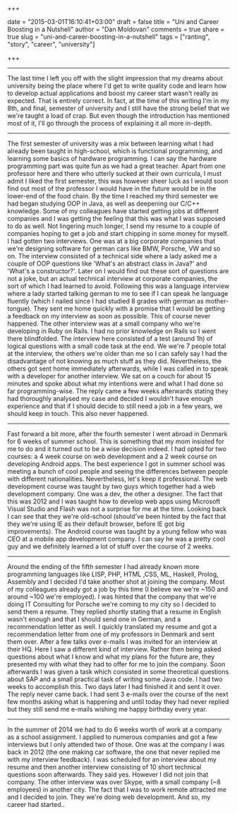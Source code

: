 +++

date = "2015-03-01T16:10:41+03:00"
draft = false
title = "Uni and Career Boosting in a Nutshell"
author = "Dan Moldovan"
comments = true
share = true
slug = "uni-and-career-boosting-in-a-nutshell"
tags = ["ranting", "story", "career", "university"]

+++

---

The last time I left you off with the slight impression that my dreams about university being the place where I'd get to write quality code and learn how to develop actual applications and boost my career start wasn't really as expected. That is entirely correct. In fact, at the time of this writing I'm in my 8th, and final, semester of university and I still have the strong belief that we we're taught a load of crap. But even though the introduction has mentioned most of it, I'll go through the process of explaining it all more in-depth. 

---

The first semester of university was a mix between learning what I had already been taught in high-school, which is functional programming, and learning some basics of hardware programming. I can say the hardware programming part was quite fun as we had a great teacher. Apart from one professor here and there who utterly sucked at their own curricula, I must admit I liked the first semester, this was however sheer luck as I would soon find out most of the professor I would have in the future would be in the lower-end of the food chain.
By the time I reached my third semester we had began studying OOP in Java, as well as deepening our C/C++ knowledge. Some of my colleagues have started getting jobs at different companies and I was getting the feeling that this was what I was supposed to do as well. Not lingering much longer, I send my resume to a couple of companies hoping to get a job and start chipping in some money for myself. I had gotten two interviews. One was at a big corporate companies that we're designing software for german cars like BMW, Porsche, VW and so on. The interview consisted of a technical side where a lady asked me a couple of OOP questions like 'What's an abstract class in Java?' and 'What's a constructor?'. Later on I would find out these sort of questions are not a joke, but an actual technical interview at corporate companies, the sort of which I had learned to avoid. Following this was a language interview where a lady started talking german to me to see if I can speak he language fluently (which I nailed since I had studied 8 grades with german as mother-tongue). They sent me home quickly with a promise that I would be getting a feedback on my interview as soon as possible. This of course never happened. The other interview was at a small company who we're developing in Ruby on Rails. I had no prior knowledge on Rails so I went there blindfolded. The interview here consisted of a test (around 1h) of logical questions with a small code task at the end. We we're 7 people total at the interview, the others we're older than me so I can safely say I had the disadvantage of not knowing as much stuff as they did. Nevertheless, the others got sent home immediately afterwards, while I was called in to speak with a developer for another interview. We sat on a couch for about 15 minutes and spoke about what my intentions were and what I had done so far programming-wise. The reply came a few weeks afterwards stating they had thoroughly analysed my case and decided I wouldn't have enough experience and that if I should decide to still need a job in a few years, we should keep in touch. This also never happened. 

---

Fast forward a bit more, after the fourth semester I went abroad in Denmark for 6 weeks of summer school. This is something that my mom insisted for me to do and it turned out to be a wise decision indeed. I had opted for two courses: a 4 week course on web development and a 2 week course on developing Android apps. The best experience I got in summer school was meeting a bunch of cool people and seeing the differences between people with different nationalities. Nevertheless, let's keep it professional. The web development course was taught by two guys which together had a web development company. One was a dev, the other a designer. The fact that this was 2012 and I was taught how to develop web apps using Microsoft Visual Studio and Flash was not a surprise for me at the time. Looking back I can see that they we're old-school (should've been hinted by the fact that they we're using IE as their default browser, before IE got big improvements). The Android course was taught by a young fellow who was CEO at a mobile app development company. I can say he was a pretty cool guy and we definitely learned a lot of stuff over the course of 2 weeks. 

---

Around the ending of the fifth semester I had already known more programming languages like LISP, PHP, HTML ,CSS, ML, Haskell, Prolog, Assembly and I decided I'd take another shot at joining the company. Most of my colleagues already got a job by this time (I believe we we're ~150 and around ~100 we're employed). I was hinted that the company that we're doing IT Consulting for Porsche we're coming to my city so I decided to send them a resume. They replied shortly stating that a resume in English wasn't enough and that I should send one in German, and a recommendation letter as well. I quickly translated my resume and got a recommendation letter from one of my professors in Denmark and sent them over. After a few talks over e-mails I was invited for an interview at their HQ. Here I saw a different kind of interview. Rather then being asked questions about what I know and what my plans for the future are, they presented my with what they had to offer for me to join the company. Soon afterwards I was given a task which consisted in some theoretical questions about SAP and a small practical task of writing some Java code. I had two weeks to accomplish this. Two days later I had finished it and sent it over. The reply never came back. I had sent 3 e-mails over the course of the next few months asking what is happening and until today they had never replied but they still send me e-mails wishing me happy birthday every year.

---

In the summer of 2014 we had to do 6 weeks worth of work at a company as a school assignment. I applied to numerous companies and got a few interviews but I only attended two of those. One was at the company I was back in 2012 (the one making car software, the one that never replied me with my interview feedback). I was scheduled for an interview about my resume and then another interview consisting of 10 short technical questions soon afterwards. They said yes. However I did not join that company. The other interview was over Skype, with a small company (~8 employees) in another city. The fact that I was to work remote attracted me and I decided to join. They we're doing web development. And so, my career had started..
